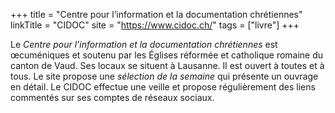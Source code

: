 +++
title = "Centre pour l’information et la documentation chrétiennes"
linkTitle = "CIDOC"
site = "https://www.cidoc.ch/"
tags = ["livre"]
+++

Le *Centre pour l’information et la documentation chrétiennes* est œcuméniques et soutenu par les Églises réformée et catholique romaine du canton de Vaud. Ses locaux se situent à Lausanne. Il est ouvert à toutes et à tous. Le site propose une *sélection de la semaine* qui présente un ouvrage en détail. Le CIDOC effectue une veille et propose régulièrement des liens commentés sur ses comptes de réseaux sociaux.
